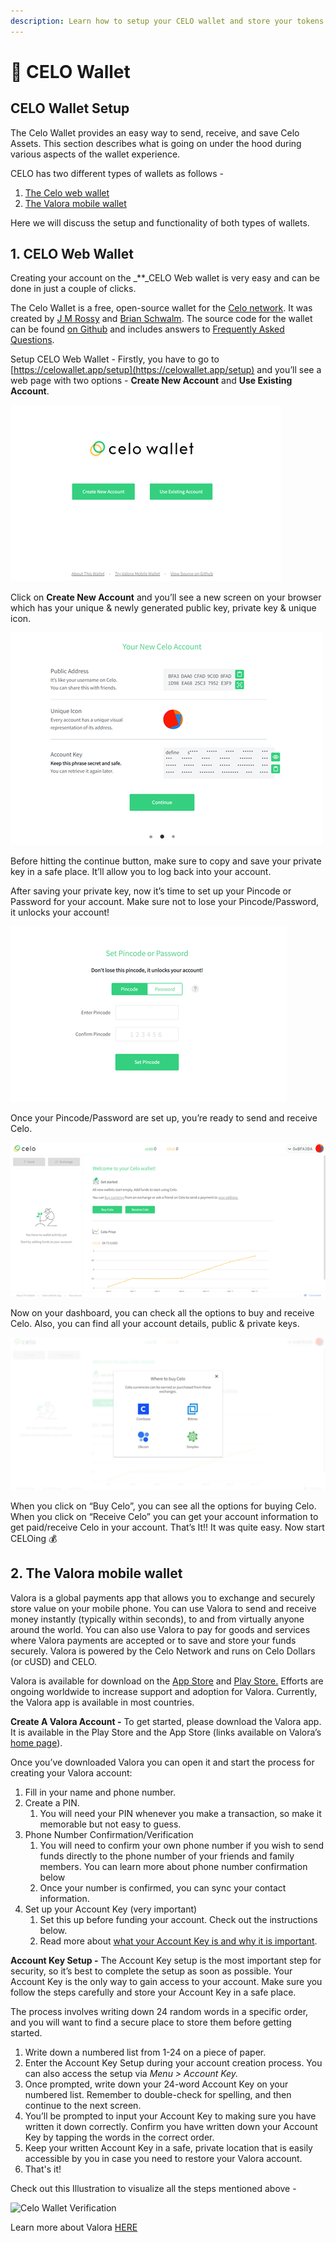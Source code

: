 ```yaml
---
description: Learn how to setup your CELO wallet and store your tokens
---
```


# 💼 CELO Wallet

## **CELO Wallet Setup**

The Celo Wallet provides an easy way to send, receive, and save Celo Assets. This section describes what is going on under the hood during various aspects of the wallet experience.

CELO has two different types of wallets as follows -

1. [The Celo web wallet](https://celowallet.app/)
2. [The Valora mobile wallet](https://valoraapp.com/)

Here we will discuss the setup and functionality of both types of wallets.

## **1. CELO Web Wallet**

Creating your account on the \_\*\*\_CELO Web wallet is very easy and can be done in just a couple of clicks.

The Celo Wallet is a free, open-source wallet for the [Celo network](https://celo.org/). It was created by [J M Rossy](https://twitter.com/RossyWrote) and [Brian Schwalm](https://www.linkedin.com/in/brianschwalm/). The source code for the wallet can be found [on Github](https://github.com/celo-tools/celo-web-wallet) and includes answers to [Frequently Asked Questions](https://github.com/celo-tools/celo-web-wallet/blob/master/FAQ.md).

Setup CELO Web Wallet - Firstly, you have to go to [https://celowallet.app/setup](https://celowallet.app/setup) and you’ll see a web page with two options - **Create New Account** and **Use Existing Account**.

![](../../.gitbook/assets/image%20%286%29.png)

Click on **Create New Account** and you’ll see a new screen on your browser which has your unique & newly generated public key, private key & unique icon.

![](../../.gitbook/assets/image%20%2818%29.png)

Before hitting the continue button, make sure to copy and save your private key in a safe place. It’ll allow you to log back into your account.

After saving your private key, now it’s time to set up your Pincode or Password for your account. Make sure not to lose your Pincode/Password, it unlocks your account!

![](../../.gitbook/assets/image%20%2817%29.png)

Once your Pincode/Password are set up, you’re ready to send and receive Celo.

![Celo Web Wallet Dashboard](../../.gitbook/assets/image%20%2819%29.png)

Now on your dashboard, you can check all the options to buy and receive Celo. Also, you can find all your account details, public & private keys.

![](../../.gitbook/assets/image%20%282%29.png)

When you click on “Buy Celo”, you can see all the options for buying Celo. When you click on “Receive Celo” you can get your account information to get paid/receive Celo in your account. That’s It!! It was quite easy. Now start CELOing 💰

## **2. The Valora mobile wallet**

Valora is a global payments app that allows you to exchange and securely store value on your mobile phone. You can use Valora to send and receive money instantly \(typically within seconds\), to and from virtually anyone around the world. You can also use Valora to pay for goods and services where Valora payments are accepted or to save and store your funds securely. Valora is powered by the Celo Network and runs on Celo Dollars \(or cUSD\) and CELO.

Valora is available for download on the [App Store](https://apps.apple.com/app/id1520414263) and [Play Store.](https://play.google.com/store/apps/details?id=co.clabs.valora&hl=en_US&gl=US) Efforts are ongoing worldwide to increase support and adoption for Valora. Currently, the Valora app is available in most countries.

**Create A Valora Account -** To get started, please download the Valora app. It is available in the Play Store and the App Store \(links available on Valora’s [home page](https://valoraapp.com/)\).

Once you’ve downloaded Valora you can open it and start the process for creating your Valora account:

1. Fill in your name and phone number.
2. Create a PIN.
   1. You will need your PIN whenever you make a transaction, so make it memorable but not easy to guess.
3. Phone Number Confirmation/Verification
   1. You will need to confirm your own phone number if you wish to send funds directly to the phone number of your friends and family members. You can learn more about phone number confirmation below
   2. Once your number is confirmed, you can sync your contact information.
4. Set up your Account Key \(very important\)
   1. Set this up before funding your account. Check out the instructions below.
   2. Read more about [what your Account Key is and why it is important](https://valoraapp.com/support/account-key).

**Account Key Setup -** The Account Key setup is the most important step for security, so it’s best to complete the setup as soon as possible. Your Account Key is the only way to gain access to your account. Make sure you follow the steps carefully and store your Account Key in a safe place.

The process involves writing down 24 random words in a specific order, and you will want to find a secure place to store them before getting started.

1. Write down a numbered list from 1-24 on a piece of paper.
2. Enter the Account Key Setup during your account creation process. You can also access the setup via _Menu &gt; Account Key._
3. Once prompted, write down your 24-word Account Key on your numbered list. Remember to double-check for spelling, and then continue to the next screen.
4. You’ll be prompted to input your Account Key to making sure you have written it down correctly. Confirm you have written down your Account Key by tapping the words in the correct order.
5. Keep your written Account Key in a safe, private location that is easily accessible by you in case you need to restore your Valora account.
6. That's it!

Check out this Illustration to visualize all the steps mentioned above -

![Celo Wallet Verification](../../.gitbook/assets/5.gif)

Learn more about Valora [HERE](https://valoraapp.com/)

